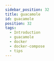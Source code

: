 ```yaml
---
sidebar_position: 32
title: guacamole
id: guacamole
position: 32
tags:
  - Introduction
  - guacamole
  - docker
  - docker-compose
  - tips
---
```


